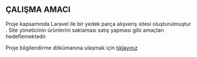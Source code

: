 
## ÇALIŞMA AMACI

Proje kapsamında Laravel ile bir yedek parça alışveriş sitesi oluşturulmuştur . Site yöneticinin ürünlerini saklaması satış yapması gibi amaçları hedeflemektedir.


Proje bilgilendirme dökümanına ulaşmak için [tıklayınız](https://drive.google.com/file/d/1_Ci4v-q318S3ef1ORvZg3IUcquxfyyvX/view?usp=sharing)